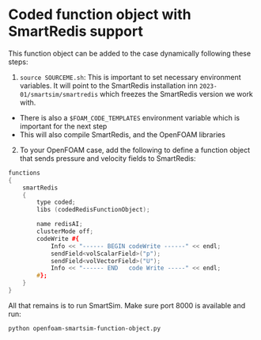 # Coded function object with SmartRedis support

This function object can be added to the case dynamically following these steps:
1. `source SOURCEME.sh`: This is important to set necessary environment variables. It will point to the SmartRedis installation inn
  `2023-01/smartsim/smartredis` which freezes the SmartRedis version we work with.
  - There is also a `$FOAM_CODE_TEMPLATES` environment variable which is important for the next step
  - This will also compile SmartRedis, and the OpenFOAM libraries
2. To your OpenFOAM case, add the following to define a function object that sends pressure and velocity fields to SmartRedis:
```cpp
functions
{
    smartRedis
    {
        type coded;
        libs (codedRedisFunctionObject);

        name redisAI;
        clusterMode off;
        codeWrite #{
            Info << "------ BEGIN codeWrite ------" << endl;
            sendField<volScalarField>("p");
            sendField<volVectorField>("U");
            Info << "------ END   code Write -----" << endl;
        #};
    }
}
```

All that remains is to run SmartSim. Make sure port 8000 is available and run:
```bash
python openfoam-smartsim-function-object.py
```

